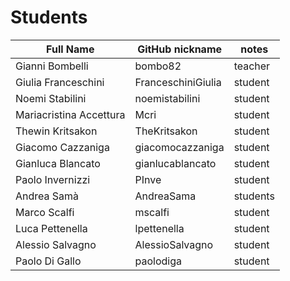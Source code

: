 # Students

| Full Name | GitHub nickname | notes |
| --------- | --------------- | ----- |
| Gianni Bombelli | bombo82 |  teacher |
| Giulia Franceschini | FranceschiniGiulia | student |
| Noemi Stabilini | noemistabilini | student |
| Mariacristina Accettura | Mcri | student |
| Thewin Kritsakon | TheKritsakon | student |
| Giacomo Cazzaniga | giacomocazzaniga | student |
| Gianluca Blancato| gianlucablancato | student |
| Paolo Invernizzi| PInve   |  student |
| Andrea Samà | AndreaSama | students|
| Marco Scalfi | mscalfi | student |
| Luca Pettenella | lpettenella | student |
| Alessio Salvagno |AlessioSalvagno|student|
| Paolo Di Gallo | paolodiga | student |
